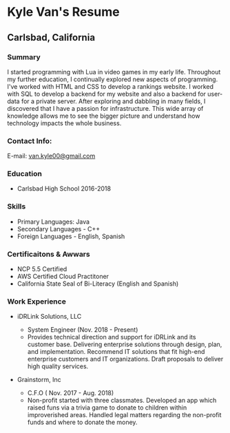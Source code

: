 # Kyle Van's Resume
## Carlsbad, California

### Summary

I started programming with Lua in video games in my early life. Throughout my further education, I continually explored new aspects of programming. I've worked with HTML and CSS to develop a rankings website. I worked with SQL to develop a backend for my website and also a backend for user-data for a private server. After exploring and dabbling in many fields, I discovered that I have a passion for infrastructure. This wide array of knowledge allows me to see the bigger picture and understand how technology impacts the whole business.


### Contact Info:
E-mail: van.kyle00@gmail.com

### Education
 - Carlsbad High School 2016-2018 

### Skills
- Primary Languages: Java
- Secondary Languages - C++
- Foreign Languages - English, Spanish

### Certificaitons & Awwars
- NCP 5.5 Certified
- AWS Certified Cloud Practitoner
- California State Seal of Bi-Literacy (English and Spanish)

### Work Experience
  + iDRLink Solutions, LLC
      - System Engineer (Nov. 2018 - Present)
      - Provides technical direction and support for iDRLink and its customer base. Delivering enterprise solutions through design, plan, and implementation. Recommend IT solutions that fit high-end enterprise customers and IT organizations. Draft proposals to deliver high quality services.
      
  + Grainstorm, Inc
      - C.F.O ( Nov. 2017 - Aug. 2018)
      - Non-profit started with three classmates. Developed an app which raised funs via a trivia game to donate to children within improverished areas. Handled legal matters regarding the non-profit funds and where to donate the money.
      




